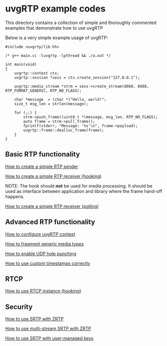 # uvgRTP example codes

This directory contains a collection of simple and thoroughly commented examples that demonstrate how to use uvgRTP

Below is a very simple example usage of uvgRTP:

```
#include <uvgrtp/lib.hh>

/* g++ main.cc -luvgrtp -lpthread && ./a.out */

int main(void)
{
    uvgrtp::context ctx;
    uvgrtp::session *sess = ctx.create_session("127.0.0.1");

    uvgrtp::media_stream *strm = sess->create_stream(8888, 8888, RTP_FORMAT_GENERIC, RTP_NO_FLAGS);

    char *message  = (char *)"Hello, world!";
    size_t msg_len = strlen(message);

    for (;;) {
        strm->push_frame((uint8_t *)message, msg_len, RTP_NO_FLAGS);
        auto frame = strm->pull_frame();
        fprintf(stderr, "Message: '%s'\n", frame->payload);
        uvgrtp::frame::dealloc_frame(frame);
    }
}
```

## Basic RTP functionality

[How to create a simple RTP sender](sending.cc)

[How to create a simple RTP receiver (hooking)](receiving_hook.cc)

NOTE: The hook should **not** be used for media processing. It should be used as interface between application and library where the frame hand-off happens.

[How to create a simple RTP receiver (polling)](receiving_poll.cc)

## Advanced RTP functionality

[How to configure uvgRTP context](configuration.cc)

[How to fragment generic media types](sending_generic.cc)

[How to enable UDP hole punching](binding.cc)

[How to use custom timestamps correctly](custom_timestamps.cc)

## RTCP

[How to use RTCP instance (hooking)](rtcp_hook.cc)

## Security

[How to use SRTP with ZRTP](srtp_zrtp.cc)

[How to use multi-stream SRTP with ZRTP](zrtp_multistream.cc)

[How to use SRTP with user-managed keys](srtp_user.cc)
